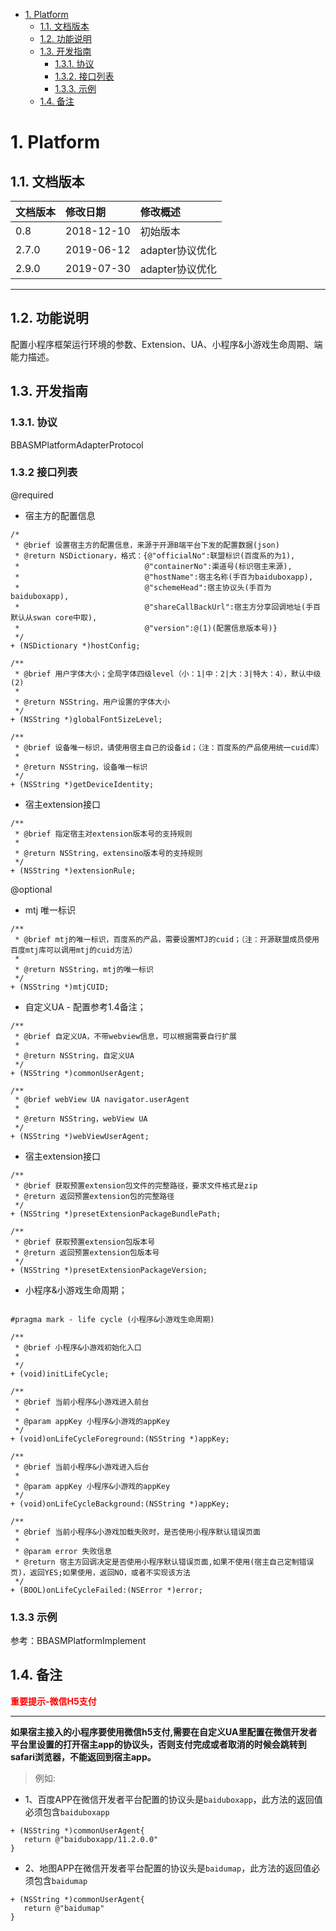 <!-- TOC -->

- [1. Platform](#1)
    - [1.1. 文档版本](#11)
    - [1.2. 功能说明](#12)
    - [1.3. 开发指南](#13)
        - [1.3.1. 协议](#131)
        - [1.3.2. 接口列表](#132)
        - [1.3.3. 示例](#133)
    - [1.4. 备注](#14-备注)

<!-- /TOC -->

# <span id="1"> 1. Platform
## <span id="11"> 1.1. 文档版本

|文档版本|修改日期|修改概述|
|:--|:--|:--|
|0.8|2018-12-10|初始版本|
|2.7.0|2019-06-12|adapter协议优化|
|2.9.0|2019-07-30|adapter协议优化|

--------------------------
## <span id="12"> 1.2. 功能说明
配置小程序框架运行环境的参数、Extension、UA、小程序&小游戏生命周期、端能力描述。

## <span id="13"> 1.3. 开发指南

### <span id="131"> 1.3.1. 协议
BBASMPlatformAdapterProtocol

### <span id="132"> 1.3.2 接口列表

@required

* 宿主方的配置信息

```
/*
 * @brief 设置宿主方的配置信息，来源于开源B端平台下发的配置数据(json)
 * @return NSDictionary，格式：{@"officialNo":联盟标识(百度系的为1),
 *                            @"containerNo":渠道号(标识宿主来源),
 *                            @"hostName":宿主名称(手百为baiduboxapp),
 *                            @"schemeHead":宿主协议头(手百为baiduboxapp),
 *                            @"shareCallBackUrl":宿主方分享回调地址(手百默认从swan core中取),
 *                            @"version":@(1)(配置信息版本号)}
 */
+ (NSDictionary *)hostConfig;

/**
 * @brief 用户字体大小；全局字体四级level（小：1|中：2|大：3|特大：4），默认中级(2)
 *
 * @return NSString，用户设置的字体大小
 */
+ (NSString *)globalFontSizeLevel;

/**
 * @brief 设备唯一标识，请使用宿主自己的设备id；（注：百度系的产品使用统一cuid库） 
 *
 * @return NSString，设备唯一标识
 */
+ (NSString *)getDeviceIdentity;

```

* 宿主extension接口

```
/**
 * @brief 指定宿主对extension版本号的支持规则
 *
 * @return NSString，extensino版本号的支持规则
 */
+ (NSString *)extensionRule;
```

@optional

* mtj 唯一标识

```
/**
 * @brief mtj的唯一标识，百度系的产品，需要设置MTJ的cuid；（注：开源联盟成员使用百度mtj库可以调用mtj的cuid方法） 
 *
 * @return NSString，mtj的唯一标识
 */
+ (NSString *)mtjCUID;
```


* 自定义UA - 配置参考1.4备注；
  
```
/**
 * @brief 自定义UA，不带webview信息，可以根据需要自行扩展
 *
 * @return NSString，自定义UA
 */
+ (NSString *)commonUserAgent;

/**
 * @brief webView UA navigator.userAgent
 *
 * @return NSString，webView UA
 */
+ (NSString *)webViewUserAgent;

```

* 宿主extension接口

```
/**
 * @brief 获取预置extension包文件的完整路径，要求文件格式是zip
 * @return 返回预置extension包的完整路径
 */
+ (NSString *)presetExtensionPackageBundlePath;

/**
 * @brief 获取预置extension包版本号
 * @return 返回预置extension包版本号
 */
+ (NSString *)presetExtensionPackageVersion;

```

* 小程序&小游戏生命周期；

```

#pragma mark - life cycle (小程序&小游戏生命周期)

/**
 * @brief 小程序&小游戏初始化入口
 *
 */
+ (void)initLifeCycle;

/**
 * @brief 当前小程序&小游戏进入前台
 *
 * @param appKey 小程序&小游戏的appKey
 */
+ (void)onLifeCycleForeground:(NSString *)appKey;

/**
 * @brief 当前小程序&小游戏进入后台
 *
 * @param appKey 小程序&小游戏的appKey
 */
+ (void)onLifeCycleBackground:(NSString *)appKey;

/**
 * @brief 当前小程序&小游戏加载失败时，是否使用小程序默认错误页面
 *
 * @param error 失败信息
 * @return 宿主方回调决定是否使用小程序默认错误页面,如果不使用(宿主自己定制错误页)，返回YES;如果使用，返回NO，或者不实现该方法
 */
+ (BOOL)onLifeCycleFailed:(NSError *)error;

```

### <span id="133"> 1.3.3 示例
参考：BBASMPlatformImplement

## <span id="14"> 1.4. 备注

<font color="#FF0000">**重要提示-微信H5支付**</font>
   
-------
**如果宿主接入的小程序要使用微信h5支付,需要在自定义UA里配置在微信开发者平台里设置的打开宿主app的协议头，否则支付完成或者取消的时候会跳转到safari浏览器，不能返回到宿主app。**

> 例如:

* 1、百度APP在微信开发者平台配置的协议头是`baiduboxapp`，此方法的返回值必须包含`baiduboxapp`

```
+ (NSString *)commonUserAgent{
   return @"baiduboxapp/11.2.0.0"
}
```
* 2、地图APP在微信开发者平台配置的协议头是`baidumap`，此方法的返回值必须包含`baidumap`

```
+ (NSString *)commonUserAgent{
   return @"baidumap"
}

```
